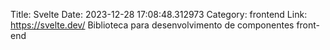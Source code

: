 Title: Svelte
Date: 2023-12-28 17:08:48.312973
Category: frontend
Link: https://svelte.dev/
Biblioteca para desenvolvimento de componentes front-end

